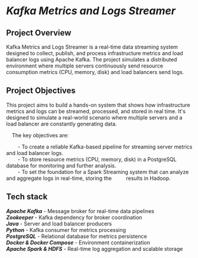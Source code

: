 # *Kafka Metrics and Logs Streamer*

## **Project Overview**
Kafka Metrics and Logs Streamer is a real-time data streaming system designed to collect, publish, and process infrastructure metrics and load balancer logs using Apache Kafka. The project simulates a distributed environment where multiple servers continuously send resource consumption metrics (CPU, memory, disk) and load balancers send logs.<br>

## **Project Objectives**
This project aims to build a hands-on system that shows how infrastructure metrics and logs can be streamed, processed, and stored in real time. It's designed to simulate a real-world scenario where multiple servers and a load balancer are constantly generating data.<br>

&nbsp;&nbsp;&nbsp;&nbsp;The key objectives are:<br>

&nbsp;&nbsp;&nbsp;&nbsp;&nbsp;&nbsp;&nbsp;&nbsp;- To create a reliable Kafka-based pipeline for streaming server metrics and load balancer logs.<br>
&nbsp;&nbsp;&nbsp;&nbsp;&nbsp;&nbsp;&nbsp;&nbsp;- To store resource metrics (CPU, memory, disk) in a PostgreSQL database for monitoring and further analysis.<br>
&nbsp;&nbsp;&nbsp;&nbsp;&nbsp;&nbsp;&nbsp;&nbsp;- To set the foundation for a Spark Streaming system that can analyze and aggregate logs in real-time, storing the 
&nbsp;&nbsp;&nbsp;&nbsp;&nbsp;&nbsp;&nbsp;&nbsp;    results in Hadoop.<br>

## **Tech stack**
***Apache Kafka*** - Message broker for real-time data pipelines<br>
***Zookeeper*** - Kafka dependency for broker coordination<br>
***Java*** - Server and load balancer producers<br>
***Python*** - Kafka consumer for metrics processing<br>
***PostgreSQL*** - Relational database for metrics persistence<br>
***Docker & Docker Compose*** - Environment containerization<br>
***Apache Spark & HDFS*** - Real-time log aggregation and scalable storage<br>


 

